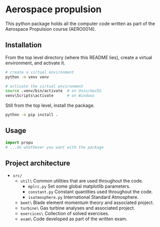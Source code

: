 # Aerospace propulsion

This python package holds all the computer code written
as part of the Aerospace Propulsion course (AERO0014).

## Installation

From the top level directory (where this README lies),
create a virtual environment, and activate it.
```sh
# create a virtual environment
python -m venv venv

# activate the virtual environment
source .venv/bin/activate  # on Unix/macOS
venv\Scripts\activate      # on Windows
```

Still from the top level, install the package.
```sh
python -m pip install .
```

## Usage

```python
import propu
# ...do whathever you want with the package
```

## Project architecture

- `src/`
  - `util\` Common utilities that are used throughout the code.
    - `mplrc.py` Set some global matplotlib parameters.
    - `constant.py` Constant quantities used throughout the code.
    - `isatmosphere.py` International Standard Atmosphere.
  - `bemt\` Blade element momentum theory and associated project.
  - `turbine\` Gas turbine analyses and associated project.
  - `exercices\` Collection of solved exercises.
  - `exam\` Code developed as part of the written exam.
